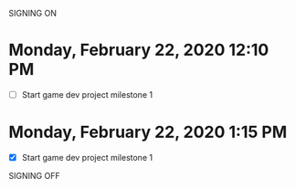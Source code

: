 SIGNING ON
# Monday, February 22, 2020 12:10 PM
- [ ] Start game dev project milestone 1


# Monday, February 22, 2020 1:15 PM
- [x] Start game dev project milestone 1

SIGNING OFF
